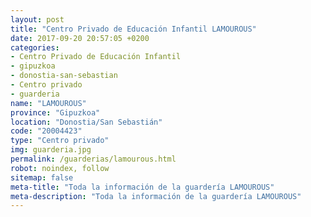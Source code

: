 ```yaml
---
layout: post
title: "Centro Privado de Educación Infantil LAMOUROUS"
date: 2017-09-20 20:57:05 +0200
categories:
- Centro Privado de Educación Infantil
- gipuzkoa
- donostia-san-sebastian
- Centro privado
- guarderia
name: "LAMOUROUS"
province: "Gipuzkoa"
location: "Donostia/San Sebastián"
code: "20004423"
type: "Centro privado"
img: guarderia.jpg
permalink: /guarderias/lamourous.html
robot: noindex, follow
sitemap: false
meta-title: "Toda la información de la guardería LAMOUROUS"
meta-description: "Toda la información de la guardería LAMOUROUS"
---
```

